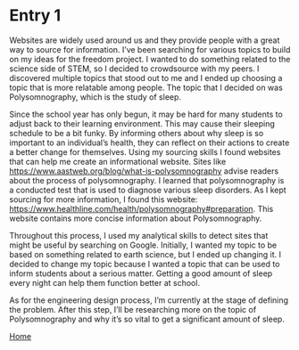 # Entry 1

Websites are widely used around us and they provide people with a great way to source for information. I’ve been searching for various topics to build on my ideas for the freedom project. I wanted to do something related to the science side of STEM, so I decided to crowdsource with my peers. I discovered multiple topics that stood out to me and I ended up choosing a topic that is more relatable among people. The topic that I decided on was Polysomnography, which is the study of sleep.  

Since the school year has only begun, it may be hard for many students to adjust back to their learning environment. This may cause their sleeping schedule to be a bit funky. 
By informing others about why sleep is so important to an individual’s health, they can reflect on their actions to create a better change for themselves. Using my sourcing skills I found websites that can help me create an informational website. Sites like  
https://www.aastweb.org/blog/what-is-polysomnography advise readers about the process of polysomnography. I learned that polysomnography is a conducted test that is used to diagnose various sleep disorders. As I kept sourcing for more information, I found this website: https://www.healthline.com/health/polysomnography#preparation. This website contains more concise information about Polysomnography. 

Throughout this process, I used my analytical skills to detect sites that might be useful by searching on Google. Initially, I wanted my topic to be based on something related to earth science, but I ended up changing it. I decided to change my topic because I wanted a topic that can be used to inform students about a serious matter. Getting a good amount of sleep every night can help them function better at school.

As for the engineering design process, I’m currently at the stage of defining the problem. After this step, I’ll be researching more on the topic of Polysomnography and why it’s so vital to get a significant amount of sleep.

[Home](../README.md)

